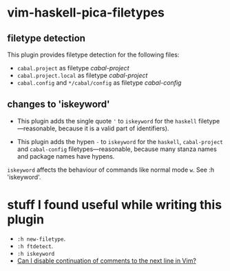 # vim-haskell-pica-filetypes

## filetype detection

This plugin provides filetype detection for the following files:

- `cabal.project` as filetype *cabal-project*
- `cabal.project.local` as filetype *cabal-project*
- `cabal.config` and `*/cabal/config` as filetype *cabal-config*

## changes to 'iskeyword'

- This plugin adds the single quote `'` to `iskeyword` for the `haskell` filetype—reasonable, because it is a valid part of identifiers).

- This plugin adds the hypen `-` to `iskeyword` for the `haskell`, `cabal-project` and `cabal-config` filetypes—reasonable, because many stanza names and package names have hypens.

`iskeyword` affects the behaviour of commands like normal mode `w`. See :h 'iskeyword'.

# stuff I found useful while writing this plugin

- `:h new-filetype`.
- `:h ftdetect`.
- `:h iskeyword`
- [Can I disable continuation of comments to the next line in Vim?](https://superuser.com/questions/271023/can-i-disable-continuation-of-comments-to-the-next-line-in-vim)
